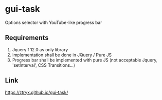 # gui-task
Options selector with YouTube-like progress bar
## Requirements
1. Jquery 1.12.0 as only library
2. Implementation shall be done in JQuery / Pure JS
3. Progress bar shall be implemented with pure JS (not acceptable Jquery, 'setInterval', CSS Transitions...)
## Link
https://ztryx.github.io/gui-task/
